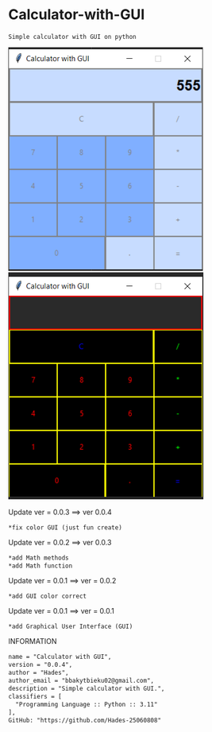 # Calculator-with-GUI
    Simple calculator with GUI on python

  ![img.png](img.png)
  ![img_1.png](img_1.png)

  Update ver = 0.0.3 ==> ver 0.0.4

    *fix color GUI (just fun create)

  Update ver = 0.0.2 ==> ver 0.0.3

    *add Math methods
    *add Math function

  Update ver = 0.0.1 ==> ver = 0.0.2

    *add GUI color correct

  Update ver = 0.0.1 ==> ver = 0.0.1

    *add Graphical User Interface (GUI)

  INFORMATION

    name = "Calculator with GUI",
    version = "0.0.4",
    author = "Hades",
    author_email = "bbakytbieku02@gmail.com",
    description = "Simple calculator with GUI.",
    classifiers = [
      "Programming Language :: Python :: 3.11"
    ],
    GitHub: "https://github.com/Hades-25060808"

